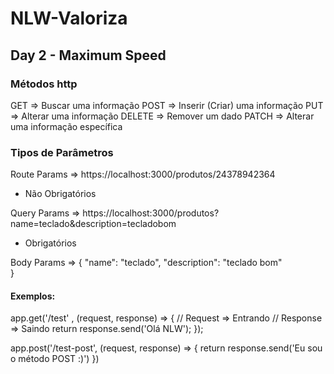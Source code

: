 # NLW-Valoriza

## Day 2 - Maximum Speed
### Métodos http

GET    => Buscar uma informação 
POST   => Inserir (Criar) uma informação
PUT    => Alterar uma informação
DELETE => Remover um dado
PATCH  => Alterar uma informação específica

### Tipos de Parâmetros

Route Params => https://localhost:3000/produtos/24378942364
- Não Obrigatórios

Query Params => https://localhost:3000/produtos?name=teclado&description=tecladobom
- Obrigatórios

Body Params => {
"name": "teclado",
"description": "teclado bom"   
}

#### Exemplos:
app.get('/test' , (request, response) => {
    // Request => Entrando
    // Response => Saindo
    return response.send('Olá NLW');
});

app.post('/test-post', (request, response) => {
    return response.send('Eu sou o método POST :)')
})
